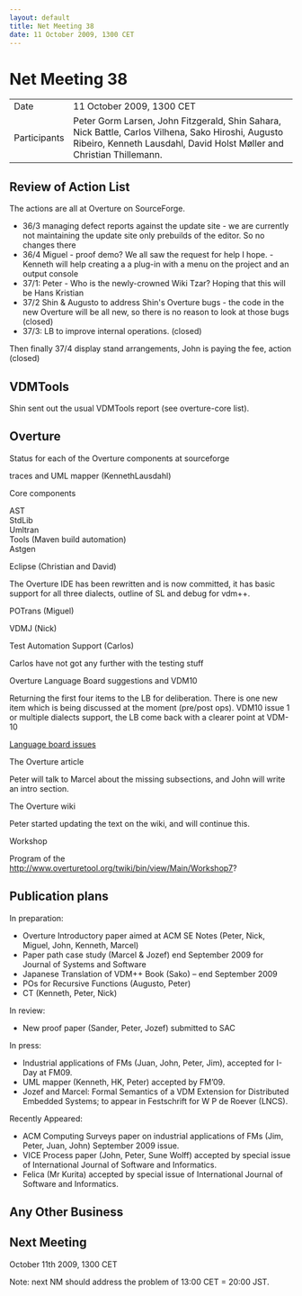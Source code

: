 ```yaml
---
layout: default
title: Net Meeting 38
date: 11 October 2009, 1300 CET
---
```



# Net Meeting 38

|||
|---|---|
| Date | 11 October 2009, 1300 CET |
| Participants | Peter Gorm Larsen, John Fitzgerald, Shin Sahara, Nick Battle, Carlos Vilhena, Sako Hiroshi, Augusto Ribeiro, Kenneth Lausdahl, David Holst Møller and Christian Thillemann. |

Review of Action List
---------------------

The actions are all at Overture on SourceForge.

-   36/3 managing defect reports against the update site - we are
    currently not maintaining the update site only prebuilds of the
    editor. So no changes there
-   36/4 Miguel - proof demo? We all saw the request for help I hope. -
    Kenneth will help creating a a plug-in with a menu on the project
    and an output console
-   37/1: Peter - Who is the newly-crowned Wiki Tzar? Hoping that this
    will be Hans Kristian
-   37/2 Shin & Augusto to address Shin's Overture bugs - the code in
    the new Overture will be all new, so there is no reason to look at
    those bugs (closed)
-   37/3: LB to improve internal operations. (closed)

Then finally 37/4 display stand arrangements, John is paying the fee,
action (closed)

VDMTools
--------

Shin sent out the usual VDMTools report (see overture-core list).

Overture
--------

Status for each of the Overture components at sourceforge

traces and UML mapper (KennethLausdahl)

Core components

AST\
StdLib\
Umltran\
Tools (Maven build automation)\
Astgen

<!-- -->

Eclipse (Christian and David)

The Overture IDE has been rewritten and is now committed, it has basic
support for all three dialects, outline of SL and debug for vdm++.

POTrans (Miguel)

<!-- -->

VDMJ (Nick)

<!-- -->

Test Automation Support (Carlos)

Carlos have not got any further with the testing stuff

Overture Language Board suggestions and VDM10

Returning the first four items to the LB for deliberation. There is one
new item which is being discussed at the moment (pre/post ops). VDM10
issue 1 or multiple dialects support, the LB come back with a clearer
point at VDM-10

[Language board
issues](http://sourceforge.net/tracker/?group_id=141350&atid=1127184)

The Overture article

Peter will talk to Marcel about the missing subsections, and John will
write an intro section.

The Overture wiki

Peter started updating the text on the wiki, and will continue this.

Workshop

Program of the
<http://www.overturetool.org/twiki/bin/view/Main/Workshop7>?

Publication plans
-----------------

In preparation:

-   Overture Introductory paper aimed at ACM SE Notes (Peter, Nick,
    Miguel, John, Kenneth, Marcel)
-   Paper path case study (Marcel & Jozef) end September 2009 for
    Journal of Systems and Software
-   Japanese Translation of VDM++ Book (Sako) – end September 2009
-   POs for Recursive Functions (Augusto, Peter)
-   CT (Kenneth, Peter, Nick)

In review:

-   New proof paper (Sander, Peter, Jozef) submitted to SAC

In press:

-   Industrial applications of FMs (Juan, John, Peter, Jim), accepted
    for I-Day at FM09.
-   UML mapper (Kenneth, HK, Peter) accepted by FM’09.
-   Jozef and Marcel: Formal Semantics of a VDM Extension for
    Distributed Embedded Systems; to appear in Festschrift for W P de
    Roever (LNCS).

Recently Appeared:

-   ACM Computing Surveys paper on industrial applications of FMs (Jim,
    Peter, Juan, John) September 2009 issue.
-   VICE Process paper (John, Peter, Sune Wolff) accepted by special
    issue of International Journal of Software and Informatics.
-   Felica (Mr Kurita) accepted by special issue of International
    Journal of Software and Informatics.

Any Other Business
------------------

Next Meeting
------------

October 11th 2009, 1300 CET

Note: next NM should address the problem of 13:00 CET = 20:00 JST.
